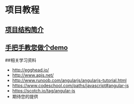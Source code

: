 # 项目教程
##  [项目结构简介](项目简介.md)
##  [手把手教您做个demo](demo.md)
##相关学习资料
* http://egghead.io/
* http://www.apjs.net/
* http://www.runoob.com/angularjs/angularjs-tutorial.html
* https://www.codeschool.com/paths/javascript#angular-js
* https://scotch.io/tag/angular-js
* 期待您的提供
